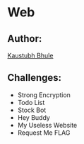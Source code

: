 # Web 

## Author:
[Kaustubh Bhule](https://www.linkedin.com/in/kaustubhbhule)

## Challenges:
* Strong Encryption
* Todo List
* Stock Bot
* Hey Buddy
* My Useless Website
* Request Me FLAG
